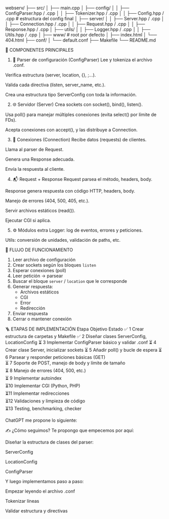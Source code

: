 webserv/
├── src/
│   ├── main.cpp
│   ├── config/
│   │   ├── ConfigParser.hpp / .cpp
│   │   ├── Tokenizer.hpp / .cpp
│   │   ├── Config.hpp / .cpp       # estructura del config final
│   ├── server/
│   │   ├── Server.hpp / .cpp
│   │   ├── Connection.hpp / .cpp
│   │   ├── Request.hpp / .cpp
│   │   ├── Response.hpp / .cpp
│   ├── utils/
│   │   ├── Logger.hpp / .cpp
│   │   ├── Utils.hpp / .cpp
│
├── www/                   # root por defecto
│   ├── index.html
│   └── 404.html
├── conf/
│   └── default.conf
├── Makefile
└── README.md


🧠 COMPONENTES PRINCIPALES
1. 🧾 Parser de configuración (ConfigParser)
Lee y tokeniza el archivo .conf.

Verifica estructura (server, location, {}, ;...).

Valida cada directiva (listen, server_name, etc.).

Crea una estructura tipo ServerConfig con toda la información.

2. 🌐 Servidor (Server)
Crea sockets con socket(), bind(), listen().

Usa poll() para manejar múltiples conexiones (evita select() por límite de FDs).

Acepta conexiones con accept(), y las distribuye a Connection.

3. 🤝 Conexiones (Connection)
Recibe datos (requests) de clientes.

Llama al parser de Request.

Genera una Response adecuada.

Envía la respuesta al cliente.

4. 📬 Request + Response
Request parsea el método, headers, body.

Response genera respuesta con código HTTP, headers, body.

Manejo de errores (404, 500, 405, etc.).

Servir archivos estáticos (read()).

Ejecutar CGI si aplica.

5. ⚙️ Módulos extra
Logger: log de eventos, errores y peticiones.

Utils: conversión de unidades, validación de paths, etc.

🔁 FLUJO DE FUNCIONAMIENTO
1. Leer archivo de configuración
2. Crear sockets según los bloques `listen`
3. Esperar conexiones (poll)
4. Leer petición → parsear
5. Buscar el bloque `server` / `location` que le corresponde
6. Generar respuesta:
    - Archivos estáticos
    - CGI
    - Error
    - Redirección
7. Enviar respuesta
8. Cerrar o mantener conexión


🪜 ETAPAS DE IMPLEMENTACIÓN
Etapa	Objetivo	Estado
✅ 1	Crear estructura de carpetas y Makefile	
✅ 2	Diseñar clases ServerConfig, LocationConfig	
⏳ 3	Implementar ConfigParser básico y validar .conf	
⏳ 4	Crear clase Server, inicializar sockets	
⏳ 5	Añadir poll() y bucle de espera	
⏳ 6	Parsear y responder peticiones básicas (GET)	
⏳ 7	Soporte de POST, manejo de body y límite de tamaño	
⏳ 8	Manejo de errores (404, 500, etc.)	
⏳ 9	Implementar autoindex	
⏳10	Implementar CGI (Python, PHP)	
⏳11	Implementar redirecciones	
⏳12	Validaciones y limpieza de código	
⏳13	Testing, benchmarking, checker


ChatGPT me propone lo siguiente:

✍️ ¿Cómo seguimos?
Te propongo que empecemos por aquí:

Diseñar la estructura de clases del parser:

ServerConfig

LocationConfig

ConfigParser

Y luego implementamos paso a paso:

Empezar leyendo el archivo .conf

Tokenizar líneas

Validar estructura y directivas